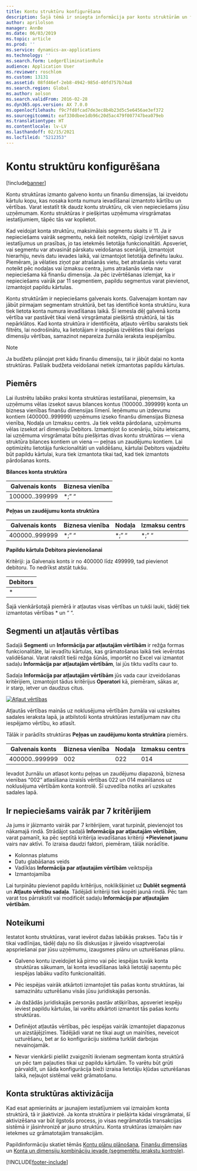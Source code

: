 ```yaml
---
title: Kontu struktūru konfigurēšana
description: Šajā tēmā ir sniegta informācija par kontu struktūrām un finanšu dimensijām.
author: aprilolson
manager: AnnBe
ms.date: 06/03/2019
ms.topic: article
ms.prod: ''
ms.service: dynamics-ax-applications
ms.technology: ''
ms.search.form: LedgerEliminationRule
audience: Application User
ms.reviewer: roschlom
ms.custom: 13131
ms.assetid: 08fd46ef-2eb8-4942-985d-40fd757b74a8
ms.search.region: Global
ms.author: aolson
ms.search.validFrom: 2016-02-28
ms.dyn365.ops.version: AX 7.0.0
ms.openlocfilehash: f9c7fd8fcad7de3ec8b4b23d5c5e6456ae3ef372
ms.sourcegitcommit: eaf330dbee1db96c20d5ac479f007747bea079eb
ms.translationtype: HT
ms.contentlocale: lv-LV
ms.lasthandoff: 02/15/2021
ms.locfileid: "5212353"
---
```

# <a name="configure-account-structures"></a>Kontu struktūru konfigurēšana

[!include[banner](../includes/banner.md)]

Kontu struktūras izmanto galveno kontu un finanšu dimensijas, lai izveidotu kārtulu kopu, kas nosaka konta numura ievadīšanai izmantoto kārtību un vērtības. Varat iestatīt tik daudz kontu struktūru, cik vien nepieciešams jūsu uzņēmumam. Kontu struktūras ir piešķirtas uzņēmuma virsgrāmatas iestatījumiem, tāpēc tās var koplietot.

Kad veidojat konta struktūru, maksimālais segmentu skaits ir 11. Ja ir nepieciešams vairāk segmentu, nekā šeit noteikts, rūpīgi izvērtējiet savus iestatījumus un prasības, jo tas ietekmēs lietotāja funkcionalitāti. Apsveriet, vai segmentu var atvasināt pārskatu veidošanas scenārijā, izmantojot hierarhiju, nevis datu ievades laikā, vai izmantojot lietotāja definētu lauku. Piemēram, ja vēlaties ziņot par atrašanās vietu, bet atrašanās vietu varat noteikt pēc nodaļas vai izmaksu centra, jums atrašanās vieta nav nepieciešama kā finanšu dimensija. Ja pēc izvērtēšanas izlemjat, ka ir nepieciešams vairāk par 11 segmentiem, papildu segmentus varat pievienot, izmantojot papildu kārtulas.

Kontu struktūrām ir nepieciešams galvenais konts. Galvenajam kontam nav jābūt pirmajam segmentam struktūrā, bet tas identificē konta struktūru, kura tiek lietota konta numura ievadīšanas laikā. Šī iemesla dēļ galvenā konta vērtība var pastāvēt tikai vienā virsgrāmatai piešķirtā struktūrā, lai tās nepārklātos. Kad konta struktūra ir identificēta, atļauto vērtību saraksts tiek filtrēts, lai nodrošinātu, ka lietotājam ir iespējas izvēlēties tikai derīgas dimensiju vērtības, samazinot nepareiza žurnāla ieraksta iespējamību.

> [!NOTE] 
> Ja budžetu plānojat pret kādu finanšu dimensiju, tai ir jābūt daļai no konta struktūras. Pašlaik budžeta veidošanai netiek izmantotas papildu kārtulas.

## <a name="example"></a>Piemērs
Lai ilustrētu labāko praksi konta struktūras iestatīšanai, pieņemsim, ka uzņēmums vēlas izsekot savus bilances kontus (100000..399999) konta un biznesa vienības finanšu dimensijas līmenī. Ieņēmumu un izdevumu kontiem (400000..999999) uzņēmums izseko finanšu dimensijas Biznesa vienība, Nodaļa un Izmaksu centrs. Ja tiek veikta pārdošana, uzņēmums vēlas izsekot arī dimensiju Debitors. Izmantojot šo scenāriju, būtu ieteicams, lai uzņēmuma virsgrāmatai būtu piešķirtas divas kontu struktūras — viena struktūra bilances kontiem un viena — peļņas un zaudējumu kontiem. Lai optimizētu lietotāja funkcionalitāti un validēšanu, kārtulai Debitors vajadzētu būt papildu kārtulai, kura tiek izmantota tikai tad, kad tiek izmantots pārdošanas konts.

**Bilances konta struktūra**

|Galvenais konts          | Biznesa vienība    |
|----------------------|-----------|
|100000..399999 | *;” “|

**Peļņas un zaudējumu konta struktūra**

|Galvenais konts          | Biznesa vienība    |Nodaļa          | Izmaksu centrs    |
|----------------------|-----------|----------------------|-----------|
|400000..999999 | *;” “|*;” “|*;” “|*;” “|

**Papildu kārtula Debitora pievienošanai**

Kritēriji: ja Galvenais konts ir no 400000 līdz 499999, tad pievienot debitoru. To nedrīkst atstāt tukšu.

|Debitors         |
|-----------------|
|* |

Šajā vienkāršotajā piemērā ir atļautas visas vērtības un tukši lauki, tādēļ tiek izmantotas vērtības * un “ “.

## <a name="segments-and-allowed-values"></a>Segmenti un atļautās vērtības
Sadaļā **Segmenti** un **Informācija par atļautajām vērtībām** ir režģa formas funkcionalitāte, lai ievadītu kārtulas, kas grāmatošanas laikā tiek ievērotas validēšanai. Varat rakstīt tieši režģa šūnās, importēt no Excel vai izmantot sadaļu **Informācija par atļautajām vērtībām**, lai jūs tiktu vadīts caur to.

Sadaļa **Informācija par atļautajām vērtībām** jūs vada caur izveidošanas kritērijiem, izmantojot tādus kritērijus **Operatori** kā, piemēram, sākas ar, ir starp, ietver un daudzus citus.

[![Atļaut vērtības](./media/account.png)](./media/account.png) 

Atļautās vērtības mainās uz noklusējuma vērtībām žurnāla vai uzskaites sadales ieraksta lapā, ja atbilstoši konta struktūras iestatījumam nav citu iespējamo vērtību, ko atlasīt.

Tālāk ir parādīts struktūras **Peļņas un zaudējumu konta struktūra** piemērs.

|Galvenais konts          | Biznesa vienība    |Nodaļa          | Izmaksu centrs    |
|----------------------|-----------|----------------------|-----------|
|400000..999999 | 002 | 022 | 014 |

Ievadot žurnālu un atlasot kontu peļņas un zaudējumu diapazonā, biznesa vienības “002” atlasīšana izraisīs vērtības 022 un 014 mainīšanos uz noklusējuma vērtībām konta kontrolē. Šī uzvedība notiks arī uzskaites sadales lapā. 

## <a name="more-than-7-criteria-needed"></a>Ir nepieciešams vairāk par 7 kritērijiem

Ja jums ir jāizmanto vairāk par 7 kritērijiem, varat turpināt, pievienojot tos nākamajā rindā. Strādājot sadaļā **Informācija par atļautajām vērtībām**, varat pamanīt, ka pēc septītā kritērija ievadīšanas kritēriji **+Pievienot jaunu** vairs nav aktīvi. To izraisa daudzi faktori, piemēram, tālāk norādītie. 
 - Kolonnas platums 
 - Datu glabāšanas veids 
 - Vadīklas **Informācija par atļautajām vērtībām** veiktspēja
 - Izmantojamība  
 
Lai turpinātu pievienot papildu kritērijus, noklikšķiniet uz **Dublēt segmentā** un **Atļauto vērtību sadaļa**. Tādējādi kritēriji tiek kopēti jaunā rindā. Pēc tam varat tos pārrakstīt vai modificēt sadaļu **Informācija par atļautajām vērtībām**.

## <a name="best-practices"></a>Noteikumi
Iestatot kontu struktūras, varat ievērot dažas labākās prakses. Taču tās ir tikai vadlīnijas, tādēļ daļu no šīs diskusijas ir jāveido visaptverošai apspriešanai par jūsu uzņēmumu, izaugsmes plānu un uzturēšanas plānu.

- Galveno kontu izveidojiet kā pirmo vai pēc iespējas tuvāk konta struktūras sākumam, lai konta ievadīšanas laikā lietotāji saņemtu pēc iespējas labāku vadīto funkcionalitāti.

- Pēc iespējas vairāk atkārtoti izmantojiet tās pašas kontu struktūras, lai samazinātu uzturēšanu visās jūsu juridiskajās personās.

- Ja dažādās juridiskajās personās pastāv atšķirības, apsveriet iespēju ieviest papildu kārtulas, lai varētu atkārtoti izmantot tās pašas kontu struktūras.

- Definējot atļautās vērtības, pēc iespējas vairāk izmantojiet diapazonus un aizstājējzīmes. Tādējādi varat ne tikai augt un mainīties, neveicot uzturēšanu, bet ar šo konfigurāciju sistēma turklāt darbojas nevainojamāk.

- Nevar vienkārši pielikt zvaigznīti ikvienam segmentam konta struktūrā un pēc tam paļauties tikai uz papildu kārtulām. To varētu būt grūti pārvaldīt, un šāda konfigurācija bieži izraisa lietotāju kļūdas uzturēšanas laikā, neļaujot sistēmai veikt grāmatošanu.

## <a name="account-structure-activation"></a>Konta struktūras aktivizācija
Kad esat apmierināts ar jaunajiem iestatījumiem vai izmaiņām konta struktūrā, tā ir jāaktivizē. Ja konta struktūra ir piešķirta kādai virsgrāmatai, šī aktivizēšana var būt ilgstošs process, jo visas negrāmatotās transakcijas sistēmā ir jāsinhronizē ar jauno struktūru. Konta struktūras izmaiņām nav ietekmes uz grāmatotajām transakcijām.

Papildinformāciju skatiet tēmās [Kontu plānu plānošana](plan-chart-of-accounts.md), [Finanšu dimensijas](financial-dimensions.md) un [Konta un dimensiju kombināciju ievade (segmentētu ierakstu kontrole)](enter-account-dimension-combinations-segmented-entry-control.md).


[!INCLUDE[footer-include](../../includes/footer-banner.md)]
